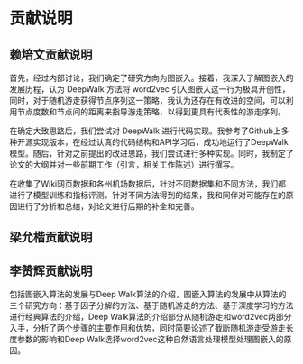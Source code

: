 # 贡献说明

## 赖培文贡献说明

首先，经过内部讨论，我们确定了研究方向为图嵌入。接着，我深入了解图嵌入的发展历程，认为 DeepWalk 方法将 word2vec 引入图嵌入这一行为极具开创性，同时，对于随机游走获得节点序列这一策略，我认为还存在有改进的空间，可以利用节点度数和节点间的距离来指导游走策略，以得到更具有代表性的游走序列。

在确定大致思路后，我们尝试对 DeepWalk 进行代码实现。我参考了Github上多种开源实现版本，在经过认真的代码结构和API学习后，成功地运行了DeepWalk模型。随后，针对之前提出的改进思路，我们尝试进行多种实现。同时，我制定了论文的大纲并对一些前期工作（引言，相关工作陈述）进行撰写。

在收集了Wiki网页数据和各州机场数据后，针对不同数据集和不同方法，我们都进行了模型训练和指标评测。针对不同方法得到的结果，我和同伴对可能存在的原因进行了分析和总结，对论文进行后期的补全和完善。


## 梁允楷贡献说明


## 李赞辉贡献说明

包括图嵌入算法的发展与Deep Walk算法的介绍，图嵌入算法的发展中从算法的三个研究方向：基于因子分解的方法、基于随机游走的方法、基于深度学习的方法进行经典算法的介绍，Deep Walk算法的介绍部分从随机游走和word2vec两部分入手，分析了两个步骤的主要作用和优势，同时简要论述了截断随机游走受游走长度参数的影响和Deep Walk选择word2vec这种自然语言处理模型处理图嵌入的原因。